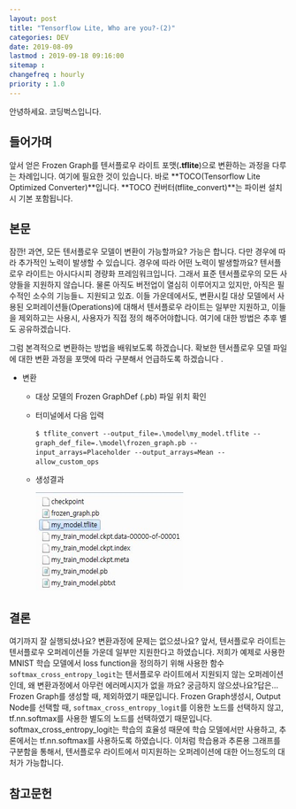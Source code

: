 ```yaml
---
layout: post
title: "Tensorflow Lite, Who are you?-(2)"
categories: DEV
date: 2019-08-09
lastmod : 2019-09-18 09:16:00
sitemap :
changefreq : hourly
priority : 1.0
---
```


안녕하세요. 코딩벅스입니다.



## 들어가며



 앞서 얻은 Frozen Graph를 텐서플로우 라이트 포맷(**.tflite**)으로 변환하는 과정을 다루는 차례입니다. 여기에 필요한 것이 있습니다. 바로 **TOCO(Tensorflow Lite Optimized Converter)**입니다. **TOCO 컨버터(tflite_convert)**는 파이썬 설치시 기본 포함됩니다. 



## 본문



 잠깐! 과연, 모든 텐서플로우 모델이 변환이 가능할까요? 가능은 합니다. 다만 경우에 따라 추가적인 노력이 발생할 수 있습니다. 경우에 따라 어떤 노력이 발생할까요? 텐서플로우 라이트는 아시다시피 경량화 프레임워크입니다. 그래서 표준 텐서플로우의 모든 사양들을 지원하지 않습니다. 물론 아직도 버전업이 열심히 이루어지고 있지만, 아직은 필수적인 소수의 기능들ㄴ 지원되고 있죠. 이들 가운데에서도, 변환시킬 대상 모델에서 사용된 오퍼레이션들(Operations)에 대해서 텐서플로우 라이트는 일부만 지원하고, 이들을 제외하고는 사용시, 사용자가 직접 정의 해주어야합니다. 여기에 대한 방법은 추후 별도 공유하겠습니다. 

 그럼 본격적으로 변환하는 방법을 배워보도록 하겠습니다. 확보한 텐서플로우 모델 파일에 대한 변환 과정을 포맷에 따라 구분해서 언급하도록 하겠습니다 .

* 변환

  * 대상 모델의 Frozen GraphDef (.pb) 파일 위치 확인 

  * 터미널에서 다음 입력 

    `$ tflite_convert --output_file=.\model\my_model.tflite --graph_def_file=.\model\frozen_graph.pb --input_arrays=Placeholder --output_arrays=Mean --allow_custom_ops`

  * 생성결과

    ![결과](https://github.com/junimnjw/junimnjw.github.io/blob/master/assets/img/tflite_outputfile.JPG?raw=true)
  



## 결론

 여기까지 잘 실행되셨나요? 변환과정에 문제는 없으셨나요? 앞서, 텐서플로우 라이트는 텐서플로우 오퍼레이션들 가운데 일부만 지원한다고 하였습니다. 저희가 예제로 사용한 MNIST 학습 모델에서 loss function을 정의하기 위해 사용한 함수 ` softmax_cross_entropy_logit`는 텐서플로우 라이트에서 지원되지 않는 오퍼레이션인데, 왜 변환과정에서 아무런 에러메시지가 없을 까요? 궁금하지 않으셨나요?답은... Frozen Graph를 생성할 때, 제외하였기 때문입니다. Frozen Graph생성시, Output Node를 선택할 때, `softmax_cross_entropy_logit`를 이용한 노드를 선택하지 않고, tf.nn.softmax를 사용한 별도의 노드를 선택하였기 때문입니다. softmax_cross_entropy_logit는 학습의 효율성 때문에 학습 모델에서만 사용하고, 추론에서는 tf.nn.softmax를 사용하도록 하였습니다. 이처럼 학습용과 추론용 그래프를 구분함을 통해서, 텐서플로우 라이트에서 미지원하는 오퍼레이션에 대한 어느정도의 대처가 가능합니다. 

## 참고문헌

